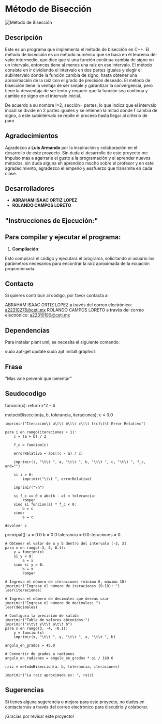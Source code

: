 # Método de Bisección

![Método de Bisección](https://th.bing.com/th/id/OIG.l81fnNlmwDgG9SDpSCZI?w=1024&h=1024&rs=1&pid=ImgDetMain)

## Descripción

Este es un programa que implementa el método de bisección en C++.  El método de bisección es un método numérico que se basa en el teorema del valor intermedio, que dice que si una función continua cambia de signo en un intervalo, entonces tiene al menos una raíz en ese intervalo. El método consiste en ir dividiendo el intervalo en dos partes iguales y elegir el subintervalo donde la función cambia de signo, hasta obtener una aproximación de la raíz con el grado de precisión deseado. El método de bisección tiene la ventaja de ser simple y garantizar la convergencia, pero tiene la desventaja de ser lento y requerir que la función sea continua y cambie de signo en el intervalo inicial.

De acuerdo a su nombre I=2, sección= partes, lo que indica que el intervalo inicial se divide en 2 partes iguales y se retienen la mitad donde f cambia de signo, a este subintérvalo se repite el proceso hasta llegar al criterio de paro

## Agradecimientos

Agradezco a **Luis Armando** por la inspiración y colaboración en el desarrollo de este proyecto. Sin duda el desarrollo de este proyecto me impulso mas a agarrarle el gusto a la programación y al aprender nuevos métodos, sin duda alguna eh aprendido mucho sobre el profesor y en este agradecimiento, agradezco el empeño y essfuerzo que transmite en cada clase. 

## Desarrolladores

- **ABRAHAM ISAAC ORTIZ LOPEZ**
- **ROLANDO CAMPOS LORETO**

## "**Instrucciones de Ejecución:**"

## Para compilar y ejecutar el programa:

1. **Compilación:**

Esto compilará el código y ejecutará el programa, solicitando al usuario los parámetros necesarios para encontrar la raíz aproximada de la ecuación proporcionada.

## Contacto
Si quieres contribuir al código, por favor contacta a:

ABRAHAM ISAAC ORTIZ LOPEZ a través del correo electrónico: a22310276@ceti.mx
ROLANDO CAMPOS LORETO a través del correo electrónico: a22310190@ceti.mx

## Dependencias
Para instalar plant uml, se necesita el siguiente comando:

sudo apt-get update
sudo apt install graphviz

## Frase
"Mas vale prevenir que lamentar"

## Seudocodigo
funcion(x):
    return x^2 - 4

metodoBiseccion(a, b, tolerancia, iteraciones):
    c = 0.0
    
    imprimir("Iteración\t a\t\t b\t\t c\t\t f(c)\t\t Error Relativo")
    
    para i en rango(iteraciones + 1):
        c = (a + b) / 2
        
        f_c = funcion(c)
        
        errorRelativo = abs((c - a) / c)
        
        imprimir(i, "\t\t ", a, "\t\t ", b, "\t\t ", c, "\t\t ", f_c, end="")
        
        si i > 0:
            imprimir("\t\t ", errorRelativo)
        
        imprimir("\n")
        
        si f_c == 0 o abs(b - a) < tolerancia:
            romper
        sino si funcion(a) * f_c < 0:
            b = c
        sino:
            a = c
    
    devolver c

principal():
    a = 0.0
    b = 0.0
    tolerancia = 0.0
    iteraciones = 0
    
    # Obtener el valor de a y b dentro del intervalo [-3, 3]
    para x en rango(-3, 4, 0.1):
        y = funcion(x)
        si y < 0:
            a = x
        sino si y > 0:
            b = x
            romper
    
    # Ingresa el número de iteraciones (mínimo 0, máximo 10)
    imprimir("Ingrese el número de iteraciones (0-10): ")
    leer(iteraciones)
    
    # Ingresa el número de decimales que deseas usar
    imprimir("Ingrese el número de decimales: ")
    leer(decimales)
    
    # Configura la precisión de salida
    imprimir("Tabla de valores obtenidos:")
    imprimir("x\t\t y\t\t a\t\t b")
    para x en rango(3, -4, -0.1):
        y = funcion(x)
        imprimir(x, "\t\t ", y, "\t\t ", a, "\t\t ", b)
    
    angulo_en_grados = 45.0
    
    # Convertir de grados a radianes
    angulo_en_radianes = angulo_en_grados * pi / 180.0
    
    raiz = metodoBiseccion(a, b, tolerancia, iteraciones)
    
    imprimir("La raíz aproximada es: ", raiz)

## Sugerencias
Si tienes alguna sugerencia o mejora para este proyecto, no dudes en contactarnos a través del correo electrónico para discutirlo y colaborar.

¡Gracias por revisar este proyecto!
